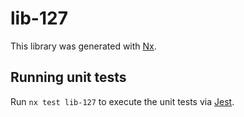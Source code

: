 # lib-127

This library was generated with [Nx](https://nx.dev).

## Running unit tests

Run `nx test lib-127` to execute the unit tests via [Jest](https://jestjs.io).
